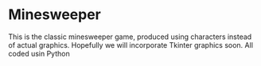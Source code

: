 # Minesweeper
This is the classic minesweeper game, produced using characters instead of actual graphics. 
Hopefully we will incorporate Tkinter graphics soon.
All coded usin Python
